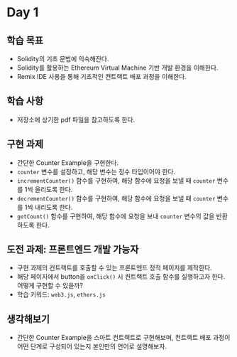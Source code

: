 # Day 1

## 학습 목표

* Solidity의 기초 문법에 익숙해진다.
* Solidity를 활용하는 Ethereum Virtual Machine 기반 개발 환경을 이해한다.
* Remix IDE 사용을 통해 기초적인 컨트랙트 배포 과정을 이해한다.

## 학습 사항

* 저장소에 상기한 pdf 파일을 참고하도록 한다.

## 구현 과제

* 간단한 Counter Example을 구현한다.
* `counter` 변수를 설정하고, 해당 변수는 정수 타입이어야 한다.
* `incrementCounter()` 함수를 구현하여, 해당 함수에 요청을 보낼 때 `counter` 변수를 1씩 올리도록 한다.
* `decrementCounter()` 함수를 구현하여, 해당 함수에 요청을 보낼 때 `counter` 변수를 1씩 내리도록 한다.
* `getCount()` 함수를 구현하여, 해당 함수에 요청을 보내 `counter` 변수의 값을 반환하도록 한다.

## 도전 과제: 프론트엔드 개발 가능자

* 구현 과제의 컨트랙트를 호출할 수 있는 프론트엔드 정적 페이지를 제작한다.
* 해당 페이지에서 button을 `onClick()` 시 컨트랙트 호출 함수를 실행하고자 한다. 어떻게 구현할 수 있을까?
* 학습 키워드: `web3.js`, `ethers.js`

## 생각해보기

* 간단한 Counter Example을 스마트 컨트랙트로 구현해보며, 컨트랙트 배포 과정이 어떤 단계로 구성되어 있는지 본인만의 언어로 설명해보자.